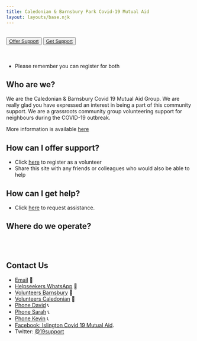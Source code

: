 ```yaml
---
title: Caledonian & Barnsbury Park Covid-19 Mutual Aid
layout: layouts/base.njk
---
```

<br/>
<div class="button-container">
  <button class="bttn-simple bttn-lg bttn-royal"><a href="/volunteer">Offer Support</a></button>
  <button class="bttn-simple bttn-lg bttn-success"><a href="/support">Get Support</a></button>
</div>

<br/>
<br/>

 - Please remember you can register for both

## Who are we?
  We are the Caledonian & Barnsbury Covid 19 Mutual Aid Group. We are really glad you have expressed an interest in being a part of this community support.
  We are a grassroots community group volunteering support for neighbours during the COVID-19 outbreak.
  
  More information is available [here](/about)
  
  

## How can I offer support?
  
 - Click [here](/volunteer) to register as a volunteer
 - Share this site with any friends or colleagues who would also be able to help

## How can I get help?

 - Click [here](/support) to request assistance.

## Where do we operate?

<br/>
<div id="map"></div>
<br/>


## Contact Us

 - [Email](mailto:callybarnsmutualaid@gmail.com) 	📧 
 - [Helpseekers WhatsApp](https://chat.whatsapp.com/FjFP7b5O25D6UwfuRSJBng) 📲
 - [Volunteers Barnsbury](https://chat.whatsapp.com/J8noQpABgRl2isHKDzWJQO) 📲
 - [Volunteers Caledonian](https://chat.whatsapp.com/Ldfx0IfXXTkLhwgMdFvU2L ) 📲
 - [Phone David](tel:07795835876) 📞
 - [Phone Sarah](tel:07522160824) 📞
 - [Phone Kevin](tel:07926222879) 📞
 - [Facebook: Islington Covid 19 Mutual Aid](https://m.facebook.com/groups/926599381108201).
 - Twitter: [@19support](https://twitter.com/19support)
  
